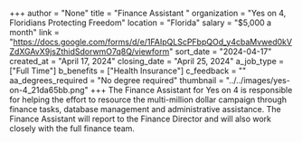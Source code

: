 +++
author = "None"
title = "Finance Assistant "
organization = "Yes on 4, Floridians Protecting Freedom"
location = "Florida"
salary = "$5,000 a  month"
link = "https://docs.google.com/forms/d/e/1FAIpQLScPFbpQOd_y4cbaMvwed0kVZdXGAvX9jsZthidSdorwmO7q8Q/viewform"
sort_date = "2024-04-17"
created_at = "April 17, 2024"
closing_date = "April 25, 2024"
a_job_type = ["Full Time"]
b_benefits = ["Health Insurance"]
c_feedback = ""
aa_degrees_required = "No degree required"
thumbnail = "../../images/yes-on-4_21da65bb.png"
+++
The Finance Assistant for Yes on 4 is responsible for helping the effort to resource the multi-million dollar campaign through finance tasks, database management and administrative assistance. The Finance Assistant will report to the Finance Director and will also work closely with the full finance team. 